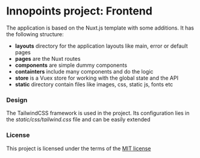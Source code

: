 # Innopoints project: Frontend

The application is based on the Nuxt.js template with some additions. It has the following structure:
* **layouts** directory for the application layouts like main, error or default pages
* **pages** are the Nuxt routes
* **components** are simple dummy components
* **containters** include many components and do the logic
* **store** is a Vuex store for working with the global state and the API
* **static** directory contain files like images, css, static js, fonts etc


### Design
The TailwindCSS framework is used in the project. Its configuration lies in the *static/css/tailwind.css* file and can be easily extended

### License
This project is licensed under the terms of the [MIT license](https://github.com/VanishMax/innopoints-frontend/blob/master/LICENSE)
